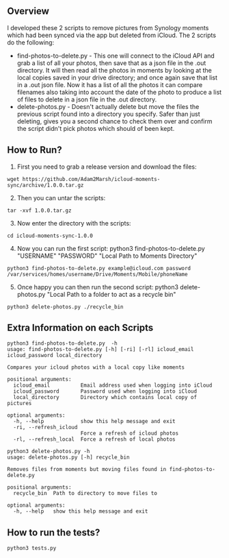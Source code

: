 ## Overview
I developed these 2 scripts to remove pictures from Synology moments which had been synced via the app but deleted from iCloud. The 2 scripts do the following:
* find-photos-to-delete.py - This one will connect to the iCloud API and grab a list of all your photos, then save that as a json file in the .out directory. It will then read all the photos in moments by looking at the local copies saved in your drive directory; and once again save that list in  a .out json file. Now it has a list of all the photos it can compare filenames also taking into account the date of the photo to produce a list of files to delete in a json file in the .out directory.
* delete-photos.py - Doesn't actually delete but move the files the previous script found into a directory you specify. Safer than just deleting, gives you a second chance to check them over and confirm the script didn't pick photos which should of been kept.

## How to Run?
1. First you need to grab a release version and download the files:
```
wget https://github.com/Adam2Marsh/icloud-moments-sync/archive/1.0.0.tar.gz
```

2. Then you can untar the scripts:
```
tar -xvf 1.0.0.tar.gz 
```

3. Now enter the directory with the scripts:
```
cd icloud-moments-sync-1.0.0
```

4. Now you can run the first script:
python3 find-photos-to-delete.py "USERNAME" "PASSWORD" "Local Path to Moments Directory"
```
python3 find-photos-to-delete.py example@icloud.com password /var/services/homes/username/Drive/Moments/Mobile/phoneName
```

5. Once happy you can then run the second script:
python3 delete-photos.py "Local Path to a folder to act as a recycle bin"
```
python3 delete-photos.py ./recycle_bin
```


## Extra Information on each Scripts
```
python3 find-photos-to-delete.py  -h
usage: find-photos-to-delete.py [-h] [-ri] [-rl] icloud_email icloud_password local_directory

Compares your icloud photos with a local copy like moments

positional arguments:
  icloud_email          Email address used when logging into iCloud
  icloud_password       Password used when logging into iCloud
  local_directory       Directory which contains local copy of pictures

optional arguments:
  -h, --help            show this help message and exit
  -ri, --refresh_icloud
                        Force a refresh of icloud photos
  -rl, --refresh_local  Force a refresh of local photos
```
```
python3 delete-photos.py -h
usage: delete-photos.py [-h] recycle_bin

Removes files from moments but moving files found in find-photos-to-delete.py

positional arguments:
  recycle_bin  Path to directory to move files to

optional arguments:
  -h, --help   show this help message and exit
```

## How to run  the tests?
    python3 tests.py